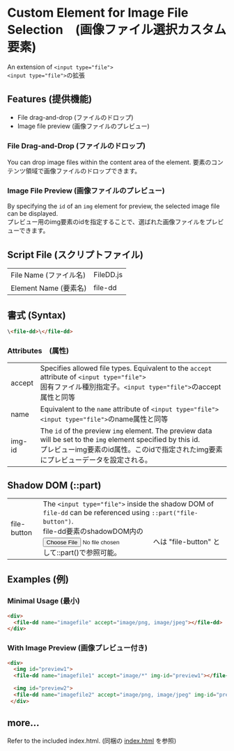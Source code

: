 # Custom Element for Image File Selection　(画像ファイル選択カスタム要素)
An extension of `<input type="file">`  
`<input type="file">`の拡張

## Features (提供機能)
* File drag-and-drop (ファイルのドロップ)
* Image file preview (画像ファイルのプレビュー)

### File Drag-and-Drop (ファイルのドロップ)
You can drop image files within the content area of the element.
要素のコンテンツ領域で画像ファイルのドロップできます。

### Image File Preview (画像ファイルのプレビュー)
By specifying the `id` of an `img` element for preview, the selected image file can be displayed.  
プレビュー用のimg要素のidを指定することで、選ばれた画像ファイルをプレビューできます。

## Script File (スクリプトファイル)
|||
|-|-|
|File Name (ファイル名)|FileDD.js|
|Element Name (要素名)|file-dd|

## 書式 (Syntax)
```html
\<file-dd>\</file-dd>
```

### Attributes　(属性)
|||
|-|-|
|accept | Specifies allowed file types. Equivalent to the `accept` attribute of `<input type="file">` <br>固有ファイル種別指定子。`<input type="file">`のaccept属性と同等|
|name   | Equivalent to the `name` attribute of `<input type="file">`　<br>`<input type="file">`のname属性と同等|
|img-id | The `id` of the preview `img` element. The preview data will be set to the `img` element specified by this id. <br>プレビューimg要素のid属性。このidで指定されたimg要素にプレビューデータを設定される。|


## Shadow DOM (::part)
|||
|-|-|
|file-button| The `<input type="file">` inside the shadow DOM of `file-dd` can be referenced using `::part("file-button")`. <br>file-dd要素のshadowDOM内の<input type="file">へは "file-button" として::part()で参照可能。|


## Examples (例)
### Minimal Usage (最小)
```html
<div>
  <file-dd name="imagefile" accept="image/png, image/jpeg"></file-dd>
</div>
```

### With Image Preview (画像プレビュー付き)
```html
<div>
  <img id="preview1">
  <file-dd name="imagefile1" accept="image/*" img-id="preview1"></file-dd>

  <img id="preview2">
  <file-dd name="imagefile2" accept="image/png, image/jpeg" img-id="preview2"></file-dd>
 </div>
```

## more...
Refer to the included index.html.
(同梱の [index.html](./index.html) を参照)


